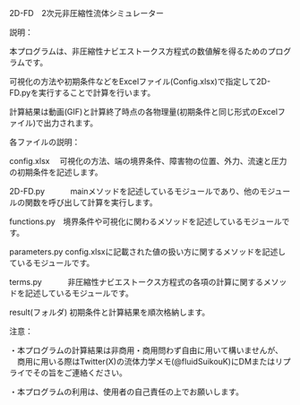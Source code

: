2D-FD　2次元非圧縮性流体シミュレーター

説明：

本プログラムは、非圧縮性ナビエストークス方程式の数値解を得るためのプログラムです。

可視化の方法や初期条件などをExcelファイル(Config.xlsx)で指定して2D-FD.pyを実行することで計算を行います。

計算結果は動画(GIF)と計算終了時点の各物理量(初期条件と同じ形式のExcelファイル)で出力されます。

各ファイルの説明：

config.xlsx　 可視化の方法、端の境界条件、障害物の位置、外力、流速と圧力の初期条件を記述します。

2D-FD.py　　　 mainメソッドを記述しているモジュールであり、他のモジュールの関数を呼び出して計算を実行します。

functions.py　境界条件や可視化に関わるメソッドを記述しているモジュールです。

parameters.py config.xlsxに記載された値の扱い方に関するメソッドを記述しているモジュールです。

terms.py　　　 非圧縮性ナビエストークス方程式の各項の計算に関するメソッドを記述しているモジュールです。

result(フォルダ) 初期条件と計算結果を順次格納します。

注意：

・本プログラムの計算結果は非商用・商用問わず自由に用いて構いませんが、
　商用に用いる際はTwitter(X)の流体力学メモ(@fluidSuikouK)にDMまたはリプライでその旨をご連絡ください。
 
・本プログラムの利用は、使用者の自己責任の上でお願いします。
